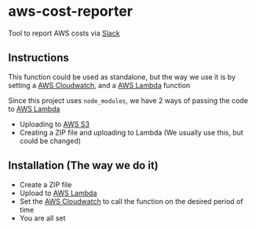# aws-cost-reporter

Tool to report AWS costs via [Slack](https://slack.com/)

## Instructions

This function could be used as standalone, but the way we use it is by setting a [AWS Cloudwatch](https://aws.amazon.com/cloudwatch/), and a [AWS Lambda](https://aws.amazon.com/lambda/) function

Since this project uses `node_modules`, we have 2 ways of passing the code to [AWS Lambda](https://aws.amazon.com/lambda/)

- Uploading to [AWS S3](https://aws.amazon.com/s3/)
- Creating a ZIP file and uploading to Lambda (We usually use this, but could be changed)

## Installation (The way we do it)

- Create a ZIP file
- Upload to [AWS Lambda](https://aws.amazon.com/lambda/)
- Set the [AWS Cloudwatch](https://aws.amazon.com/cloudwatch/) to call the function on the desired period of time
- You are all set

